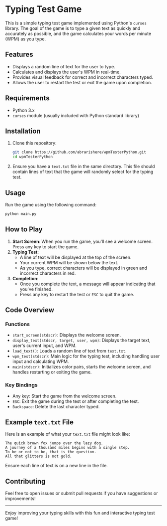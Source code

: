 # Typing Test Game

This is a simple typing test game implemented using Python's `curses` library. The goal of the game is to type a given text as quickly and accurately as possible, and the game calculates your words per minute (WPM) as you type.

## Features

- Displays a random line of text for the user to type.
- Calculates and displays the user's WPM in real-time.
- Provides visual feedback for correct and incorrect characters typed.
- Allows the user to restart the test or exit the game upon completion.

## Requirements

- Python 3.x
- `curses` module (usually included with Python standard library)

## Installation

1. Clone this repository:
   ```sh
   git clone https://github.com/abrarishere/wpmTesterPython.git
   cd wpmTesterPython
   ```

2. Ensure you have a `text.txt` file in the same directory. This file should contain lines of text that the game will randomly select for the typing test.

## Usage

Run the game using the following command:

```sh
python main.py 
```

## How to Play

1. **Start Screen**: When you run the game, you'll see a welcome screen. Press any key to start the game.
2. **Typing Test**:
    - A line of text will be displayed at the top of the screen.
    - Your current WPM will be shown below the text.
    - As you type, correct characters will be displayed in green and incorrect characters in red.
3. **Completion**:
    - Once you complete the text, a message will appear indicating that you've finished.
    - Press any key to restart the test or `ESC` to quit the game.

## Code Overview

### Functions

- `start_screen(stdscr)`: Displays the welcome screen.
- `display_text(stdscr, target, user, wpm)`: Displays the target text, user's current input, and WPM.
- `load_text()`: Loads a random line of text from `text.txt`.
- `wpm_test(stdscr)`: Main logic for the typing test, including handling user input and calculating WPM.
- `main(stdscr)`: Initializes color pairs, starts the welcome screen, and handles restarting or exiting the game.

### Key Bindings

- Any key: Start the game from the welcome screen.
- `ESC`: Exit the game during the test or after completing the test.
- `Backspace`: Delete the last character typed.

## Example `text.txt` File

Here is an example of what your `text.txt` file might look like:

```
The quick brown fox jumps over the lazy dog.
A journey of a thousand miles begins with a single step.
To be or not to be, that is the question.
All that glitters is not gold.
```

Ensure each line of text is on a new line in the file.

## Contributing

Feel free to open issues or submit pull requests if you have suggestions or improvements!

---

Enjoy improving your typing skills with this fun and interactive typing test game!
